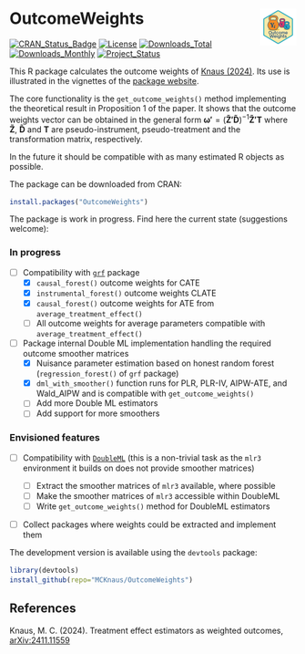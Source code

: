 # OutcomeWeights   <img src="man/figures/logo.png" align="right" alt="OutcomeWeights logo" height="64"/>

<!-- badges: start -->
[![CRAN_Status_Badge](https://www.r-pkg.org/badges/version/OutcomeWeights)](https://CRAN.R-project.org/package=OutcomeWeights)
[![License](https://img.shields.io/badge/license-GPL--3-blue.svg)](https://www.gnu.org/licenses/gpl-3.0.en.html)
[![Downloads_Total](https://cranlogs.r-pkg.org/badges/grand-total/OutcomeWeights)](https://CRAN.R-project.org/package=OutcomeWeights)
[![Downloads_Monthly](https://cranlogs.r-pkg.org/badges/OutcomeWeights)](https://CRAN.R-project.org/package=OutcomeWeights)
[![Project_Status](https://www.repostatus.org/badges/latest/active.svg)](https://www.repostatus.org/#active)
<!-- badges: end -->

This R package calculates the outcome weights of [Knaus (2024)](https://arxiv.org/abs/2411.11559). 
Its use is illustrated in the vignettes of the [package website](https://mcknaus.github.io/OutcomeWeights/).

The core functionality is the `get_outcome_weights()` method implementing the theoretical result in Proposition 1 of the paper. It shows that the outcome weights vector can be obtained in the general form
$\boldsymbol{\omega'} = (\boldsymbol{\tilde{Z}'\tilde{D}})^{-1} \boldsymbol{\tilde{Z}'T}$
where $\boldsymbol{\tilde{Z}}$, $\boldsymbol{\tilde{D}}$ and $\boldsymbol{T}$ are pseudo-instrument, pseudo-treatment and the transformation matrix, respectively. 

In the future it should be compatible with as many estimated R objects as possible.

The package can be downloaded from CRAN:
```R
install.packages("OutcomeWeights")
```

The package is work in progress. Find here the current state (suggestions welcome):

### In progress
- [ ] Compatibility with [`grf`](https://grf-labs.github.io/grf/) package
  - [x] `causal_forest()` outcome weights for CATE
  - [x] `instrumental_forest()` outcome weights CLATE
  - [x] `causal_forest()` outcome weights for ATE from `average_treatment_effect()`
  - [ ] All outcome weights for average parameters compatible with `average_treatment_effect()`
- [ ] Package internal Double ML implementation handling the required outcome smoother matrices
  - [x] Nuisance parameter estimation based on honest random forest (`regression_forest()` of `grf` package)
  - [x] `dml_with_smoother()` function runs for PLR, PLR-IV, AIPW-ATE, and Wald_AIPW and is compatible with `get_outcome_weights()`
  - [ ] Add more Double ML estimators
  - [ ] Add support for more smoothers

### Envisioned features
- [ ] Compatibility with [`DoubleML`](https://docs.doubleml.org/stable/index.html) (this is a non-trivial task as the `mlr3` environment it builds on does not provide smoother matrices)
  - [ ] Extract the smoother matrices of `mlr3` available, where possible
  - [ ] Make the smoother matrices of `mlr3` accessible within DoubleML
  - [ ] Write `get_outcome_weights()` method for DoubleML estimators
- [ ] Collect packages where weights could be extracted and implement them


The development version is available using the `devtools` package:
```R
library(devtools)
install_github(repo="MCKnaus/OutcomeWeights")
```

## References

Knaus, M. C. (2024). Treatment effect estimators as weighted outcomes, [arXiv:2411.11559](https://arxiv.org/abs/2411.11559)
